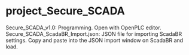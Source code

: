 # project_Secure_SCADA

Secure_SCADA_v1.0: Programming. Open with OpenPLC editor.
Secure_SCADA_ScadaBR_Import.json: JSON file for importing ScadaBR settings. Copy and paste into the JSON import window on ScadaBR and load.
